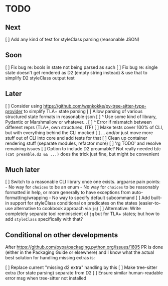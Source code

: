 # TODO

## Next

[ ] Add any kind of test for styleClass parsing (reasonable JSON)

## Soon

[ ] Fix bug re: bools in state not being parsed as such
[ ] Fix bug re: single state doesn't get rendered as D2 (empty string instead)
    & use that to simplify D2 styleClass output test

## Later

[ ] Consider using https://github.com/wenkokke/py-tree-sitter-type-provider
    to simplify TLA+ state parsing
[ ] Allow parsing of various structured state formats in reasonable-json
[ ] ^ Use some kind of library, Pydantic or Marshmallow or whatever...
[ ] ^ Error if mismatch between different reprs (TLA+, own structured, ITF)
[ ] Make tests cover 100% of CLI, but with everything behind the CLI mocked
[ ] ... and/or just move more stuff out of CLI into core and add tests for that
[ ] Clean up container rendering stuff (separate modules, refactor more)
[ ] 'rg TODO' and resolve remaining issues
[ ] Option to include D2 preamable? Not really needed b/c
    `(cat preamble.d2 && ...)` does the trick just fine, but might be
    convenient

## Much later

[ ] Switch to a reasonable CLI library once one exists. argparse pain points:
    - No way for `choices` to be an enum
    - No way for `choices` to be reasonably formatted in help, or more
      generally to have exceptions from auto-formatting/wrapping
    - No way to specify default subcommand
[ ] Add built-in support for styleClass conditional on predicates on the states
    (easier-to-use alternative to cookbook approach via `jq`)
    [ ] Alternative: Write completely separate tool reminiscient of `jq` but
        for TLA+ states; but how to add `styleClass` specifically with that?

## Conditional on other developments

After https://github.com/pypa/packaging.python.org/issues/1605 PR is done
(either in the Packaging Guide or elsewhere) and I know what the actual best
solution for handling missing extras is:

[ ] Replace current "missing d2 extra" handling by this
[ ] Make tree-sitter extra (for state parsing) separate from D2
[ ] Ensure similar human-readable error msg when tree-sitter not installed
